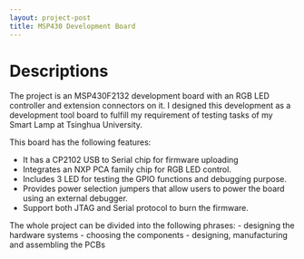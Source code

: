 ```yaml
---
layout: project-post
title: MSP430 Development Board
---
```


# Descriptions 
The project is an MSP430F2132 development board with an RGB LED controller and extension connectors on it. I designed this development as a development tool board to fulfill my requirement of testing tasks of my Smart Lamp at Tsinghua University.

This board has the following features:
- It has a CP2102 USB to Serial chip for firmware uploading
- Integrates an NXP PCA family chip for RGB LED control.
- Includes 3 LED for testing the GPIO functions and debugging purpose.
- Provides power selection jumpers that allow users to power the board using an external debugger.
- Support both JTAG and Serial protocol to burn the firmware.

The whole project can be divided into the following phrases:
    - designing the hardware systems
    - choosing the components
    - designing, manufacturing and assembling the  PCBs
